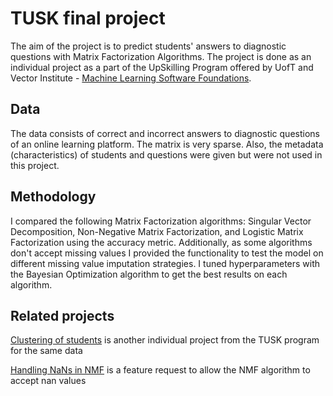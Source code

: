 # TUSK final project
The aim of the project is to predict students' answers to diagnostic questions with Matrix Factorization Algorithms. The project is done as an individual project as a part of the UpSkilling Program offered by UofT and Vector Institute - [Machine Learning Software Foundations](https://tusk.utoronto.ca/programs/course-details/machine-learning-software-foundations).

## Data
The data consists of correct and incorrect answers to diagnostic questions of an online learning platform. The matrix is very sparse. Also, the metadata (characteristics) of students and questions were given but were not used in this project. 

## Methodology
I compared the following Matrix Factorization algorithms: Singular Vector Decomposition, Non-Negative Matrix Factorization, and Logistic Matrix Factorization using the accuracy metric. Additionally, as some algorithms don't accept missing values I provided the functionality to test the model on different missing value imputation strategies. I tuned hyperparameters with the Bayesian Optimization algorithm to get the best results on each algorithm.

## Related projects

[Clustering of students](https://github.com/NataliaNovosad/TUSK_final_project/tree/main) is another individual project from the TUSK program for the same data

[Handling NaNs in NMF](https://github.com/scikit-learn/scikit-learn/issues/25229) is a feature request to allow the NMF algorithm to accept nan values

